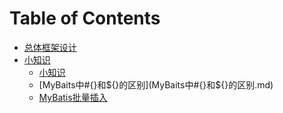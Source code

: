 # Table of Contents






+ [总体框架设计](Mybatis框架设计.md)
+ [小知识]()
  + [小知识](小知识.md)
  + [MyBaits中#{}和${}的区别](MyBaits中#{}和${}的区别.md)
  + [MyBatis批量插入](MyBatis批量插入.md)
